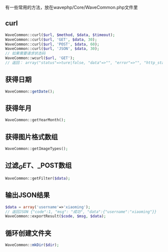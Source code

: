 <!--
author: 许萍
date: 2015-11-20
title: 公共方法
tags: 功能扩展
category: 功能扩展
status: publish
summary: Wavephp框架，轻量PHP框架，MVC分离，快速开发项目
-->

有一些常用的方法，放在wavephp/Core/WaveCommon.php文件里

## curl

```php
WaveCommon::curl($url, $method, $data, $timeout);
WaveCommon::curl($url, 'GET', $data, 30);
WaveCommon::curl($url, 'POST', $data, 60);
WaveCommon::curl($url, 'JSON', $data, 30);
// 如果需要请求状态码
WaveCommon::wcurl($url, 'GET');
// 返回： array("status"=>ture|false, "data"=>"", "error"=>"", "http_status"=>200);
```

## 获得日期

```php
WaveCommon::getDate();
```

## 获得年月

```php
WaveCommon::getYearMonth();
```

## 获得图片格式数组

```php
WaveCommon::getImageTypes();
```

## 过滤$_GET、$_POST数组

```php
WaveCommon::getFilter($data);
```

## 输出JSON结果

```php
$data = array('username'=>'xiaoming');
// 返回JSON {"code":1, "msg": "成功", "data":{"username":"xiaoming"}}
WaveCommon::exportResult($code, $msg, $data); 
```

## 循环创建文件夹

```php
WaveCommon::mkDir($dir);
```



